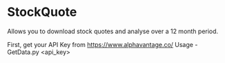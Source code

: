 # StockQuote
Allows you to download stock quotes and analyse over a 12 month period.

First, get your API Key from https://www.alphavantage.co/
Usage - GetData.py <api_key>
